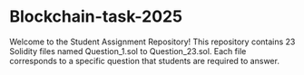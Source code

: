 # Blockchain-task-2025
Welcome to the Student Assignment Repository! This repository contains 23 Solidity files named Question_1.sol to Question_23.sol. Each file corresponds to a specific question that students are required to answer.
